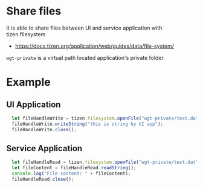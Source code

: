 # Share files

It is able to share files between UI and service application with tizen.filesystem
 - https://docs.tizen.org/application/web/guides/data/file-system/

`wgt-private` is a virtual path located application's private folder.

# Example
## UI Application
```javascript
  let fileHandleWrite = tizen.filesystem.openFile("wgt-private/test.dat", "w");
  fileHandleWrite.writeString("this is string by UI app");
  fileHandleWrite.close();
```

## Service Application
```javascript
  let fileHandleRead = tizen.filesystem.openFile("wgt-private/test.dat", "r");
  let fileContent = fileHandleRead.readString();
  console.log("File content: " + fileContent);
  fileHandleRead.close();
```
